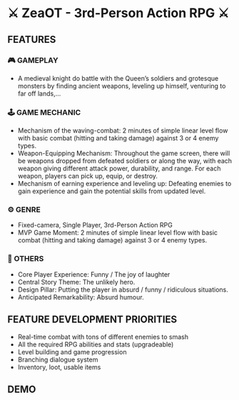 # ⚔ ZeaOT - 3rd-Person Action RPG ⚔
## FEATURES
### 🎮 GAMEPLAY
- A medieval knight do battle with the Queen’s soldiers and grotesque monsters by finding ancient weapons, leveling up himself, venturing to far off lands,... 
### 🕹 GAME MECHANIC
- Mechanism of the waving-combat: 2 minutes of simple linear level flow with basic combat (hitting and taking damage) against 3 or 4 enemy types.
- Weapon-Equipping Mechanism: Throughout the game screen, there will be weapons dropped from defeated soldiers or along the way, with each weapon giving different attack power, durability, and range. For each weapon, players can pick up, equip, or destroy.
- Mechanism of earning experience and leveling up: Defeating enemies to gain experience and gain the potential skills from updated level.
### ⚙ GENRE
- Fixed-camera, Single Player, 3rd-Person Action RPG
- MVP Game Moment: 2 minutes of simple linear level flow with basic combat (hitting and taking damage) against 3 or 4 enemy types.
### 🔖 OTHERS
- Core Player Experience: Funny / The joy of laughter
- Central Story Theme: The unlikely hero.
- Design Pillar: Putting the player in absurd / funny / ridiculous situations.
- Anticipated Remarkability: Absurd humour.

## FEATURE DEVELOPMENT PRIORITIES
- Real-time combat with tons of different enemies to smash  
- All the required RPG abilities and stats (upgradeable)
- Level building and game progression 
- Branching dialogue system
- Inventory, loot, usable items
## DEMO
